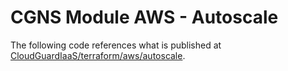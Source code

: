 # CGNS Module AWS - Autoscale

The following code references what is published at [CloudGuardIaaS/terraform/aws/autoscale](https://github.com/CheckPointSW/CloudGuardIaaS/tree/master/terraform/aws/autoscale).
